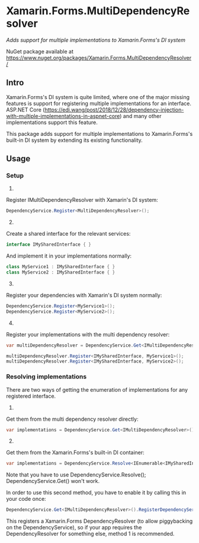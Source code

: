 # Xamarin.Forms.MultiDependencyResolver
*Adds support for multiple implementations to Xamarin.Forms's DI system*

NuGet package available at https://www.nuget.org/packages/Xamarin.Forms.MultiDependencyResolver/

## Intro

Xamarin.Forms's DI system is quite limited, where one of the major missing features is support for registering multiple implementations for an interface.
ASP.NET Core (https://edi.wang/post/2018/12/28/dependency-injection-with-multiple-implementations-in-aspnet-core) and many other implementations support this feature.

This package adds support for multiple implementations to Xamarin.Forms's built-in DI system by extending its existing functionality.

## Usage

### Setup

1)
Register IMultiDependencyResolver with Xamarin's DI system:

```c#
DependencyService.Register<MultiDependencyResolver>();
```

2)
Create a shared interface for the relevant services:

```c#
interface IMySharedInterface { }
```

And implement it in your implementations normally:

```c#
class MyService1 : IMySharedInterface { }
class MyService2 : IMySharedInterface { }
```

3)
Register your dependencies with Xamarin's DI system normally:

```c#
DependencyService.Register<MyService1>();
DependencyService.Register<MyService2>();
```

4)
Register your implementations with the multi dependency resolver:

```c#
var multiDependencyResolver = DependencyService.Get<IMultiDependencyResolver>();

multiDependencyResolver.Register<IMySharedInterface, MyService1>();
multiDependencyResolver.Register<IMySharedInterface, MyService2>();
```

### Resolving implementations

There are two ways of getting the enumeration of implementations for any registered interface.

1)
Get them from the multi dependency resolver directly:

```c#
var implementations = DependencyService.Get<IMultiDependencyResolver>().Get<IMySharedInterface>();
```

2)
Get them from the Xamarin.Forms's built-in DI container:

```c#
var implementations = DependencyService.Resolve<IEnumerable<IMySharedInterface>>();
```

Note that you have to use DependencyService.Resolve<Type>(); DependencyService.Get<Type>() won't work.

In order to use this second method, you have to enable it by calling this in your code once:

```c#
DependencyService.Get<IMultiDependencyResolver>().RegisterDependencyServiceResolver();
```

This registers a Xamarin.Forms DependencyResolver (to allow piggybacking on the DependencyService), so if your app requires the DependencyResolver for something else, method 1 is recommended.
